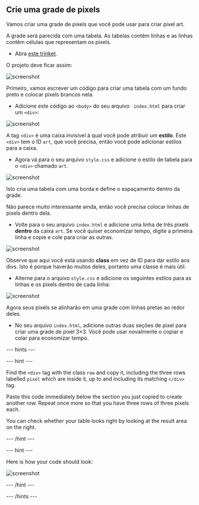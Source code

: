 ## Crie uma grade de pixels

Vamos criar uma grade de pixels que você pode usar para criar pixel art.

A grade será parecida com uma tabela. As tabelas contêm linhas e as linhas contêm células que representam os pixels.

+ Abra [este trinket](http://jumpto.cc/web-pixel).

O projeto deve ficar assim:

![screenshot](images/pixel-starter.png)

Primeiro, vamos escrever um código para criar uma tabela com um fundo preto e colocar pixels brancos nela.

+ Adicione este código ao `<body>` do seu arquivo ` index.html` para criar um `<div>`:

![screenshot](images/pixel-art-art.png)

A tag `<div>` é uma caixa invisível à qual você pode atribuir um **estilo**. Este `<div>` tem o ID `art`, que você precisa, então você pode adicionar estilos para a caixa.

+ Agora vá para o seu arquivo `style.css` e adicione o estilo de tabela para o `<div>` chamado `art`.

![screenshot](images/pixel-art-style.png)

Isto cria uma tabela com uma borda e define o espaçamento dentro da grade.

Não parece muito interessante ainda, então você precisa colocar linhas de pixels dentro dela.

+ Volte para o seu arquivo `index.html` e adicione uma linha de três pixels **dentro** da caixa `art`. Se você quiser economizar tempo, digite a primeira linha e copie e cole para criar as outras.

![screenshot](images/pixel-art-row.png)

Observe que aqui você está usando **class** em vez de ID para dar estilo aos divs. Isto é porque haverão muitos deles, portanto uma classe é mais útil.

+ Alterne para o arquivo `style.css` e adicione os seguintes estilos para as linhas e os pixels dentro de cada linha:

![screenshot](images/pixel-art-row-style.png)

Agora seus pixels se alinharão em uma grade com linhas pretas ao redor deles.

+ No seu arquivo `index.html`, adicione outras duas seções de pixel para criar uma grade de pixel 3×3. Você pode usar novalmente o copiar e colar para economizar tempo.

\--- hints \---

\--- hint \---

Find the `<div>` tag with the class `row` and copy it, including the three rows labelled `pixel` which are inside it, up to and including its matching `</div>` tag.

Paste this code immediately below the section you just copied to create another row. Repeat once more so that you have three rows of three pixels each.

You can check whether your table looks right by looking at the result area on the right.

\--- /hint \---

\--- hint \---

Here is how your code should look:

![screenshot](images/pixel-art-grid-3.png)

\--- /hint \---

\--- /hints \---